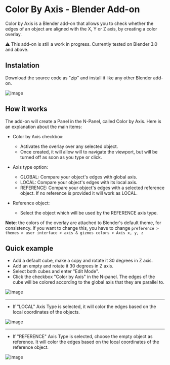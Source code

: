 # Color By Axis - Blender Add-on

Color by Axis is a Blender add-on that allows you to check whether the edges of an object are aligned with the X, Y or Z axis, by creating a color overlay.

⚠ This add-on is still a work in progress. Currently tested on Blender 3.0 and above.

## Instalation

Download the source code as "zip" and install it like any other Blender add-on.

![image](https://user-images.githubusercontent.com/57102715/161441645-727c19ab-a606-49e9-a42d-6bf2fd8510d8.png)


## How it works

The add-on will create a Panel in the N-Panel, called Color by Axis. Here is an explanation about the main items:
- Color by Axis checkbox:
  - Activates the overlay over any selected object.  
  - Once created, it will allow will to navigate the viewport, but will be turned off as soon as you type or click.

- Axis type option:
  - GLOBAL: Compare your object's edges with global axis.
  - LOCAL: Compare your object's edges with its local axis.
  - REFERENCE: Compare your object's edges with a selected reference object. If no reference is provided it will work as LOCAL.

- Reference object:
  - Select the object which will be used by the REFERENCE axis type.

**Note**: the colors of the overlay are attached to Blender's default theme, for consistency. If you want to change this, you have to change `preference > themes > user interface > axis & gizmos colors > Axis x, y, z`


## Quick example
- Add a default cube, make a copy and rotate it 30 degrees in Z axis.
- Add an empty and rotate it 30 degrees in Z axis.
- Select both cubes and enter "Edit Mode". 
- Click the checkbox "Color by Axis" in the N-panel. The edges of the cube will be colored according to the global axis that they are parallel to.

![image](https://user-images.githubusercontent.com/57102715/172069203-bb65f4c0-7cab-491c-81fe-6d5c83047d97.png#vtrinedev)

---
- If "LOCAL" Axis Type is selected, it will color the edges based on the local coordinates of the objects.

![image](https://user-images.githubusercontent.com/57102715/172069210-11403a4f-d245-474a-9e1a-27f5a51b2db9.png)

---
- If "REFERENCE" Axis Type is selected, choose the empty object as reference. It will color the edges based on the local coordinates of the reference object.

![image](https://user-images.githubusercontent.com/57102715/172069225-52725791-0879-4b5b-a027-f78b39ff914d.png)





